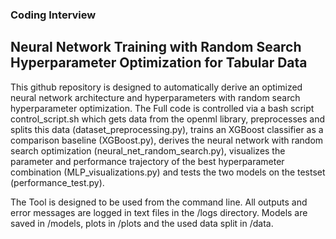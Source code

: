 ### Coding Interview

## Neural Network Training with Random Search Hyperparameter Optimization for Tabular Data

This github repository is designed to automatically derive an optimized neural network architecture and hyperparameters with random search hyperparameter optimization. 
The Full code is controlled via a bash script control_script.sh which gets data from the openml library, preprocesses and splits this data (dataset_preprocessing.py), trains an XGBoost classifier as a comparison baseline (XGBoost.py), derives the neural network with random search optimization (neural_net_random_search.py), visualizes the parameter and performance trajectory of the best hyperparameter combination (MLP_visualizations.py) and tests the two models on the testset (performance_test.py). 

The Tool is designed to be used from the command line. All outputs and error messages are logged in text files in the /logs directory. Models are saved in /models, plots in /plots and the used data split in /data.




